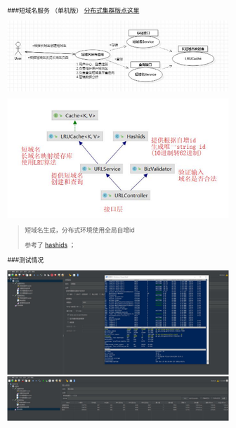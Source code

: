 
###短域名服务  （单机版） [分布式集群版点这里](https://github.com/hardenCN/shortUrl/tree/master/short_url_distributed)


![usecase](https://github.com/hardenCN/shortUrl/raw/master/short_url/doc/usecase.jpg)


![class](https://github.com/hardenCN/shortUrl/raw/master/short_url/doc/class.jpg)


> 短域名生成，分布式环境使用全局自增id
>
> 参考了 [hashids](https://hashids.org/) ；


###测试情况

![jmeter1](https://github.com/hardenCN/shortUrl/raw/master/short_url/doc/jmeter1.jpg)
![jmeter2](https://github.com/hardenCN/shortUrl/raw/master/short_url/doc/jmeter2.jpg)
